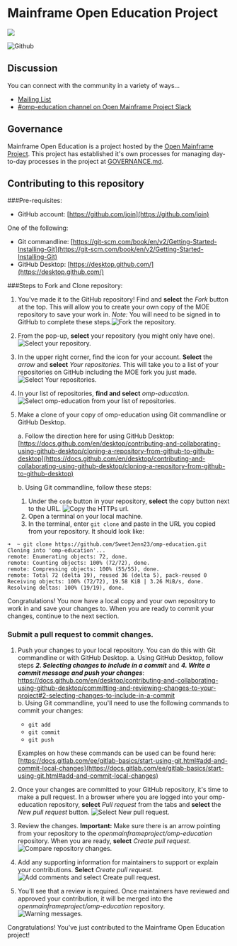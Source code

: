 # Mainframe Open Education Project

![](https://artwork.openmainframeproject.org/projects/mainframe-open-education/color/mainframe-open-education-color.svg)

![Github](https://img.shields.io/github/license/openmainframeproject/omp-education)


## Discussion

You can connect with the community in a variety of ways...

- [Mailing List](https://lists.openmainframeproject.org/g/omp-education-discussion)
- [#omp-education channel on Open Mainframe Project Slack](https://slack.openmainframeproject.org)

## Governance
Mainframe Open Education is a project hosted by the [Open Mainframe Project](https://openmainframeproject.org). This project has established it's own processes for managing day-to-day processes in the project at [GOVERNANCE.md](GOVERNANCE.md).

## Contributing to this repository

###Pre-requisites:
* GitHub account: [https://github.com/join](https://github.com/join)

One of the following: 

* Git commandline: [https://git-scm.com/book/en/v2/Getting-Started-Installing-Git](https://git-scm.com/book/en/v2/Getting-Started-Installing-Git)
* GitHub Desktop: [https://desktop.github.com/](https://desktop.github.com/)

###Steps to Fork and Clone repository:
1. You've made it to the GitHub repository! Find and **select** the *Fork* button at the top. This will allow you to create your own copy of the MOE repository to save your work in. _Note:_ You will need to be signed in to GitHub to complete these steps.![Fork the repository.](images/Fork.png)

2. From the pop-up, **select** your repository (you might only have one).![Select your repository.](images/SelectRepository.png)

3. In the upper right corner, find the icon for your account. **Select** the *arrow* and **select** *Your repositories*. This will take you to a list of your repositories on GitHub including the MOE fork you just made. ![Select Your repositories.](images/YourRepositories.png) 

4. In your list of repositories, **find and select** *omp-education*. ![Select omp-education from your list of repositories.](images/omp-education.png) 

5. Make a clone of your copy of omp-education using Git commandline or GitHub Desktop. 
	
	a. Follow the direction here for using GitHub Desktop: [https://docs.github.com/en/desktop/contributing-and-collaborating-using-github-desktop/cloning-a-repository-from-github-to-github-desktop](https://docs.github.com/en/desktop/contributing-and-collaborating-using-github-desktop/cloning-a-repository-from-github-to-github-desktop)
	
	b. Using Git commandline, follow these steps:
		
	1. Under the `code` button in your repository, **select** the copy button next to the URL. ![Copy the HTTPs url.](images/Clone.png)
	2. Open a terminal on your local machine.
	3. In the terminal, enter `git clone` and paste in the URL you copied from your repository. It should look like: 
```
➜  ~ git clone https://github.com/SweetJenn23/omp-education.git
Cloning into 'omp-education'...
remote: Enumerating objects: 72, done.
remote: Counting objects: 100% (72/72), done.
remote: Compressing objects: 100% (55/55), done.
remote: Total 72 (delta 19), reused 36 (delta 5), pack-reused 0
Receiving objects: 100% (72/72), 19.58 KiB | 3.26 MiB/s, done.
Resolving deltas: 100% (19/19), done.
```
	
Congratulations! You now have a local copy and your own repository to work in and save your changes to. When you are ready to commit your changes, continue to the next section.

### Submit a pull request to commit changes.

1. Push your changes to your local repository. You can do this with Git commandline or with GitHub Desktop.
	a. Using GitHub Desktop, follow steps ***2. Selecting changes to include in a commit*** and ***4. Write a commit message and push your changes***: [https://docs.github.com/en/desktop/contributing-and-collaborating-using-github-desktop/committing-and-reviewing-changes-to-your-project#2-selecting-changes-to-include-in-a-commit	
](https://docs.github.com/en/desktop/contributing-and-collaborating-using-github-desktop/committing-and-reviewing-changes-to-your-project#2-selecting-changes-to-include-in-a-commit)
	b. Using Git commandline, you'll need to use the following commands to commit your changes:
	* `git add`
	* `git commit`
	* `git push` 
	
	Examples on how these commands can be used can be found here: [https://docs.gitlab.com/ee/gitlab-basics/start-using-git.html#add-and-commit-local-changes](https://docs.gitlab.com/ee/gitlab-basics/start-using-git.html#add-and-commit-local-changes)	

2. Once your changes are committed to your GitHub repository, it's time to make a pull request. In a browser where you are logged into your omp-education repository, **select** *Pull request* from the tabs and **select** the *New pull request* button. ![Select New pull request.](images/NewPullRequest.png)

3. Review the changes. **Important:** Make sure there is an arrow pointing from your repository to the *openmainframeproject/omp-education* repository. When you are ready, **select** *Create pull request*. ![Compare repository changes.](images/CompareRepositories.png)

4. Add any supporting information for maintainers to support or explain your contributions. **Select** *Create pull request*. ![Add comments and select Create pull request.](images/CreatePullRequest.png) 

5. You'll see that a review is required. Once maintainers have reviewed and approved your contribution, it will be merged into the *openmainframeproject/omp-education* repository. ![Warning messages.](images/ReviewRequired.png)

Congratulations! You've just contributed to the Mainframe Open Education project!